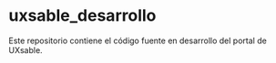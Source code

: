 uxsable_desarrollo
==================

Este repositorio contiene el código fuente en desarrollo del portal de UXsable.
